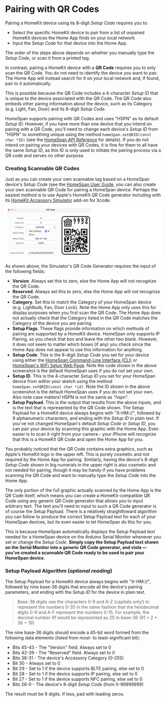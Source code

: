 # Pairing with QR Codes

Pairing a HomeKit device using its 8-digit *Setup Code* requires you to:

* Select the specific HomeKit device to pair from a list of unpaired HomeKit devices the Home App finds on your local network
* Input the *Setup Code* for that device into the Home App.

The order of the steps above depends on whether you manually type the *Setup Code*, or scan it from a printed tag.

In contrast, pairing a HomeKit device with a **QR Code** requires you to only scan the QR Code.  You do not need to identify the device you want to pair.  The Home App will instead search for it on your local network and, if found, pair to it automatically.

This is possible because the QR Code includes a 4-character *Setup ID* that is unique to the device associated with the QR Code.  The QR Code also embeds other paring information about the device, such as its Category (e.g. Light, Fan, Door) and its 8-digit *Setup Code*.

HomeSpan supports pairing with QR Codes and uses "HSPN" as its default *Setup ID*.  However, if you have more than one device that you intend on pairing with a QR Code, you'll need to change each device's *Setup ID* from "HSPN" to something unique using the method `homeSpan.setQRID(const char *ID)` (see the [HomeSpan API Reference](https://github.com/HomeSpan/HomeSpan/blob/master/docs/Reference.md) for details).  If you do not intend on pairing your devices with QR Codes, it is fine for them to all have the same *Setup ID*, as this ID is only used to initiate the pairing process via a QR code and serves no other purpose.

### Creating Scannable QR Codes

Just as you can create your own scannable tag based on a HomeSpan device's *Setup Code* (see the [HomeSpan User Guide](https://github.com/HomeSpan/HomeSpan/blob/master/docs/UserGuide.md#creating-a-scannable-tag), you can also create your own scannable QR Code for pairing a HomeSpan device.  Perhaps the easiest method is to use Apple's HomeKit QR Code generator including with its [HomeKit Accessory Simulator](https://developer.apple.com/documentation/homekit/testing_your_app_with_the_homekit_accessory_simulator) add-on for Xcode.

![QR Code Generator](images/QRCode.png)

As shown above, the Simulator's QR Code Generator requires the input of the following fields:

* **Version**.  Always set this to zero, else the Home App will not recognize the QR Code.
* **Reserved**.  Always set this to zero, else the Home App will not recognize the QR Code.
* **Category**.  Set this to match the Category of your HomeSpan device (e.g. Lightbulb, Fan, Door Lock).  Note the Home App only uses this for display purposes when you first scan the QR Code.  The Home App does not actually check that the Category listed in the QR Code matches the Category of the device you are pairing.
* **Setup Flags**.  These flags provide information on which methods of pairing are supported by a HomeKit device.  HomeSpan only supports IP Pairing, so you check that box and leave the other two blank.  However, it does not seem to matter which boxes (if any) you check since the Home App does not appear to use this information for anything.
* **Setup Code**.  This is the 8-digit *Setup Code* you set for your device using either the [HomeSpan Command-Line Interface (CLI)](https://github.com/HomeSpan/HomeSpan/blob/master/docs/CLI.md) or [HomeSpan's WiFi Setup Web Page](https://github.com/HomeSpan/HomeSpan/blob/master/docs/UserGuide.md#setting-homespans-wifi-credentials-and-setup-code).  Note the code shown in the above screenshot is the default HomeSpan uses if you do not set your own.
* **Setup ID**.  This is the 4-character *Setup ID* you set for your HomeSpan device from within your sketch using the method `homeSpan.setQRID(const char *id)`.  Note the ID shown in the above screenshot is the default HomeSpan uses if you do not set your own.  Also note case matters!  HSPN is not the same as "hspn".
* **Setup Payload**.  This is the output that results from the above inputs, and is the text that is represented by the QR Code shown.  The Setup Payload for a HomeKit device always begins with "X-HM://", followed by 9 alphanumeric characters, and ending with the *Setup ID* in plain text.  If you've not changed HomeSpan's default *Setup Code* or *Setup ID*, you can pair your device by scanning this graphic with the Home App.  Even easier is to scan it right from your camera - your iPhone will recognize that this is a HomeKit QR Code and open the Home App for you.

You probably noticed that the QR Code contains extra graphics, such as Apple's HomeKit logo in the upper left.  This is purely cosmetic and not required by the Home App for pairing.  Similarly, having the device's 8-digit *Setup Code* shown in big numerals in the upper right is also cosmetic and not needed for pairing, though it may be handy if you have problems scanning the QR Code and want to manually type the *Setup Code* into the Home App.

The only portion of the full graphic actually scanned by the Home App is the QR Code itself, which means you can create a HomeKit-compatible QR Code using any generic QR Code generator that allows you to input arbitrary text.  The text you'll need to input to such a QR Code generator is of course the Setup Payload.  There is a relatively straightfoward algorithm you can follow to produce the correct Setup Payload text for each of your HomeSpan devices, but its even easier to let HomeSpan do this for you.

This is because HomeSpan automatically displays the Setup Payload text needed for a HomeSpan device on the Arduino Serial Monitor whenever you set or change the *Setup Code*.  **Simply copy the Setup Payload text shown on the Serial Monitor into a generic QR Code generator, and viola — you've created a scannable QR Code ready to be used to pair your HomeSpan device.**

### Setup Payload Algorithm (*optional reading*)

The Setup Payload for a HomeKit device always begins with "X-HM://", followed by nine base-36 digits that encode all the device's pairing parameters, and ending with the *Setup ID* for the device in plain text.

> Base-36 digits use the characters 0-9 and A-Z (capitals only!) to represent the numbers 0-35 in the same fashion that the hexidecimal digits 0-9 and A-F represent the numbers 0-15.  For example, the decimal number 91 would be represented as 2S in base-36 (91 = 2 * 36 + 19)

The nine base-36 digits should encode a 45-bit word formed from the following data elements (listed from most- to least-significant bit):

* Bits 45-43 -  The "Version" field.  Always set to 0
* Bits 42-39 -  The "Reserved" field.  Always set to 0
* Bits 38-31 -  The device's Accessory Category (0-255)
* Bit 30 -  Always set to 0
* Bit 29 -  Set to 1 if the device supports BLTE pairing, else set to 0
* Bit 28 -  Set to 1 if the device supports IP pairing, else set to 0
* Bit 27 -  Set to 1 if the device supports NFC pairing, else set to 0
* Bits 26-0 - The device's 8-digit *Setup Code* (from 0-99999999)

The result must be 9 digits. If less, pad with leading zeros.




